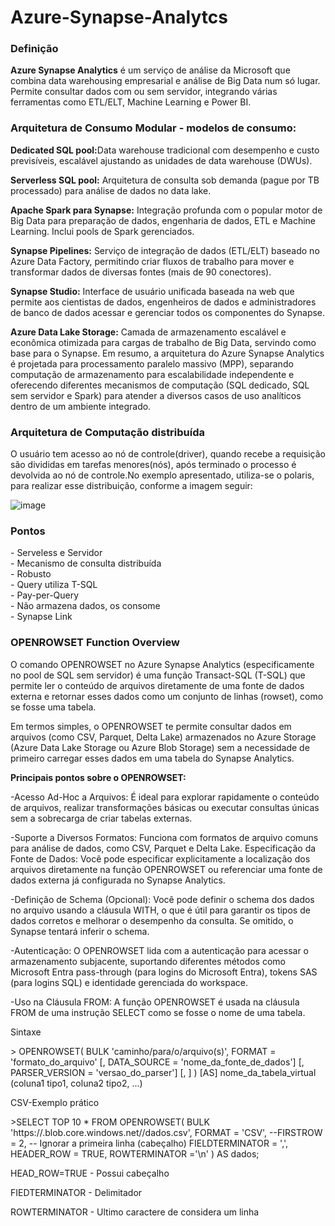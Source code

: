 # Azure-Synapse-Analytcs

<h3>Definição</h3>
<p><b>Azure Synapse Analytics</b> é um serviço de análise da Microsoft que combina data warehousing empresarial e análise de Big Data num só lugar. Permite consultar dados com ou sem servidor, integrando várias ferramentas como ETL/ELT, Machine Learning e Power BI.</p>
 
<h3>Arquitetura de Consumo Modular - modelos de consumo: </h3>
<p><strong>Dedicated SQL pool:</strong>Data warehouse tradicional com desempenho e custo previsíveis, escalável ajustando as unidades de data warehouse (DWUs).</p>
<p><strong>Serverless SQL pool:</strong> Arquitetura de consulta sob demanda (pague por TB processado) para análise de dados no data lake.</p>
<p><strong>Apache Spark para Synapse:</strong> Integração profunda com o popular motor de Big Data para preparação de dados, engenharia de dados, ETL e Machine Learning. Inclui pools de Spark gerenciados.</p>
<p><strong>Synapse Pipelines:</strong> Serviço de integração de dados (ETL/ELT) baseado no Azure Data Factory, permitindo criar fluxos de trabalho para mover e transformar dados de diversas fontes (mais de 90 conectores).</p>
<p><strong>Synapse Studio:</strong> Interface de usuário unificada baseada na web que permite aos cientistas de dados, engenheiros de dados e administradores de banco de dados acessar e gerenciar todos os componentes do Synapse.</p>
<p><strong>Azure Data Lake Storage:</strong> Camada de armazenamento escalável e econômica otimizada para cargas de trabalho de Big Data, servindo como base para o Synapse.
Em resumo, a arquitetura do Azure Synapse Analytics é projetada para processamento paralelo massivo (MPP), separando computação de armazenamento para escalabilidade independente e oferecendo diferentes mecanismos de computação (SQL dedicado, SQL sem servidor e Spark) para atender a diversos casos de uso analíticos dentro de um ambiente integrado.</p>

<h3>Arquitetura de Computação distribuída</h3>
<p> O usuário tem acesso ao nó de controle(driver), quando recebe a requisição são divididas em tarefas menores(nós), após terminado o processo é devolvida ao nó de controle.No exemplo apresentado, utiliza-se o polaris, para realizar esse distribuição, conforme a imagem seguir:</p>

![image](https://github.com/user-attachments/assets/ecfc4f6c-d808-40a7-b53f-0f243a66ea6a)

<h3>Pontos</h3>
- Serveless e Servidor <br>
- Mecanismo de consulta distribuída <br>
- Robusto <br>
- Query utiliza T-SQL <br>
- Pay-per-Query <br>
- Não armazena dados, os consome <br>
- Synapse Link <br>


<h3>OPENROWSET Function Overview</h3>

<p>O comando OPENROWSET no Azure Synapse Analytics (especificamente no pool de SQL sem servidor) é uma função Transact-SQL (T-SQL) que permite ler o conteúdo de arquivos diretamente de uma fonte de dados externa e retornar esses dados como um conjunto de linhas (rowset), como se fosse uma tabela.</p>

<p>Em termos simples, o OPENROWSET te permite consultar dados em arquivos (como CSV, Parquet, Delta Lake) armazenados no Azure Storage (Azure Data Lake Storage ou Azure Blob Storage) sem a necessidade de primeiro carregar esses dados em uma tabela do Synapse Analytics.</p>

<strong>Principais pontos sobre o OPENROWSET:</strong>

<p>-Acesso Ad-Hoc a Arquivos: É ideal para explorar rapidamente o conteúdo de arquivos, realizar transformações básicas ou executar consultas únicas sem a sobrecarga de criar tabelas externas.</p>

<p>-Suporte a Diversos Formatos: Funciona com formatos de arquivo comuns para análise de dados, como CSV, Parquet e Delta Lake.
Especificação da Fonte de Dados: Você pode especificar explicitamente a localização dos arquivos diretamente na função OPENROWSET ou referenciar uma fonte de dados externa já configurada no Synapse Analytics.</p>

<p>-Definição de Schema (Opcional): Você pode definir o schema dos dados no arquivo usando a cláusula WITH, o que é útil para garantir os tipos de dados corretos e melhorar o desempenho da consulta. Se omitido, o Synapse tentará inferir o schema. </p>

<p>-Autenticação: O OPENROWSET lida com a autenticação para acessar o armazenamento subjacente, suportando diferentes métodos como Microsoft Entra pass-through (para logins do Microsoft Entra), tokens SAS (para logins SQL) e identidade gerenciada do workspace. </p>

<p>-Uso na Cláusula FROM: A função OPENROWSET é usada na cláusula FROM de uma instrução SELECT como se fosse o nome de uma tabela. </p>

<p>Sintaxe</p>
> OPENROWSET(
    BULK 'caminho/para/o/arquivo(s)',
    FORMAT = 'formato_do_arquivo'
    [, DATA_SOURCE = 'nome_da_fonte_de_dados']
    [, PARSER_VERSION = 'versao_do_parser']
    [, <opções_específicas_do_formato>]
) [AS] nome_da_tabela_virtual (coluna1 tipo1, coluna2 tipo2, ...)

 <p>CSV-Exemplo prático</p>
 >SELECT TOP 10 *
FROM OPENROWSET(
    BULK 'https://<sua_conta>.blob.core.windows.net/<seu_container>/dados.csv',
    FORMAT = 'CSV',
    --FIRSTROW = 2, -- Ignorar a primeira linha (cabeçalho)
    FIELDTERMINATOR = ',',
    HEADER_ROW = TRUE,
    ROWTERMINATOR ='\n'
) AS dados;

<p>HEAD_ROW=TRUE - Possui cabeçalho</p>
<p>FIEDTERMINATOR - Delimitador </p>
<p>ROWTERMINATOR - Ultimo caractere de considera um linha</p>

